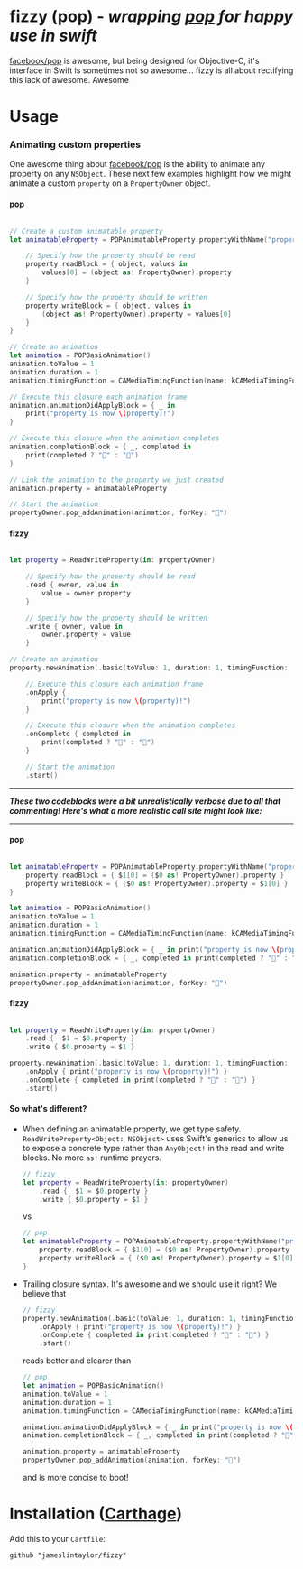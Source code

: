 # fizzy (pop)  - *wrapping [pop](https://github.com/facebook/pop) for happy use in swift* 

[facebook/pop](https://github.com/facebook/pop) is awesome, but being designed for Objective-C, it's interface in Swift is sometimes not so awesome... fizzy is all about rectifying this lack of awesome. Awesome

# Usage

### Animating custom properties
One awesome thing about [facebook/pop](https://github.com/facebook/pop) is the ability to animate any property on any `NSObject`. These next few examples highlight how we might animate a custom `property` on a `PropertyOwner` object.

#### pop 

```swift

// Create a custom animatable property 
let animatableProperty = POPAnimatableProperty.propertyWithName("property") { property in

	// Specify how the property should be read
	property.readBlock = { object, values in
		values[0] = (object as! PropertyOwner).property
	}

	// Specify how the property should be written
	property.writeBlock = { object, values in
		(object as! PropertyOwner).property = values[0]
	}
}

// Create an animation 
let animation = POPBasicAnimation()
animation.toValue = 1
animation.duration = 1
animation.timingFunction = CAMediaTimingFunction(name: kCAMediaTimingFunctionEaseOut)

// Execute this closure each animation frame
animation.animationDidApplyBlock = { _ in 
	print("property is now \(property)!") 
}

// Execute this closure when the animation completes        
animation.completionBlock = { _, completed in 
	print(completed ? "🐥" : "🐣")
}

// Link the animation to the property we just created
animation.property = animatableProperty

// Start the animation 
propertyOwner.pop_addAnimation(animation, forKey: "🔑")

```

#### fizzy 

```swift

let property = ReadWriteProperty(in: propertyOwner)

	// Specify how the property should be read
	.read { owner, value in 
		value = owner.property
	}

	// Specify how the property should be written
	.write { owner, value in 
		owner.property = value
	}

// Create an animation
property.newAnimation(.basic(toValue: 1, duration: 1, timingFunction: .easeOut))

	// Execute this closure each animation frame
	.onApply { 
		print("property is now \(property)!")	
	}

	// Execute this closure when the animation completes
	.onComplete { completed in 
		print(completed ? "🐥" : "🐣")
	}

	// Start the animation
	.start()

```

---

***These two codeblocks were a bit unrealistically verbose due to all that commenting! Here's what a more realistic call site might look like:***

---

#### pop 

```swift

let animatableProperty = POPAnimatableProperty.propertyWithName("property") { property in
	property.readBlock = { $1[0] = ($0 as! PropertyOwner).property }
	property.writeBlock = { ($0 as! PropertyOwner).property = $1[0] }
}

let animation = POPBasicAnimation()
animation.toValue = 1
animation.duration = 1
animation.timingFunction = CAMediaTimingFunction(name: kCAMediaTimingFunctionEaseOut)

animation.animationDidApplyBlock = { _ in print("property is now \(property)!") }
animation.completionBlock = { _, completed in print(completed ? "🐥" : "🐣") }

animation.property = animatableProperty
propertyOwner.pop_addAnimation(animation, forKey: "🔑")

```

#### fizzy

```swift

let property = ReadWriteProperty(in: propertyOwner)
	.read {  $1 = $0.property }
	.write { $0.property = $1 }

property.newAnimation(.basic(toValue: 1, duration: 1, timingFunction: .easeOut))
	.onApply { print("property is now \(property)!") }
	.onComplete { completed in print(completed ? "🐥" : "🐣") }
	.start()

```

#### So what's different?

- When defining an animatable property, we get type safety. `ReadWriteProperty<Object: NSObject>` uses Swift's generics to allow us to expose a concrete type rather than `AnyObject!` in the read and write blocks. No more `as!` runtime prayers.

	```swift 
	// fizzy
	let property = ReadWriteProperty(in: propertyOwner)
		.read {  $1 = $0.property }
		.write { $0.property = $1 }
	```
	
	vs
	
	```swift
	// pop
	let animatableProperty = POPAnimatableProperty.propertyWithName("property") { property in
		property.readBlock = { $1[0] = ($0 as! PropertyOwner).property }
		property.writeBlock = { ($0 as! PropertyOwner).property = $1[0] }
	}
	```

- Trailing closure syntax. It's awesome and we should use it right? We believe that

	```swift
	// fizzy
	property.newAnimation(.basic(toValue: 1, duration: 1, timingFunction: .easeOut))
		.onApply { print("property is now \(property)!") }
		.onComplete { completed in print(completed ? "🐥" : "🐣") }
		.start()
	```

	reads better and clearer than 

	```swift
	// pop
	let animation = POPBasicAnimation()
	animation.toValue = 1
	animation.duration = 1
	animation.timingFunction = CAMediaTimingFunction(name: kCAMediaTimingFunctionEaseOut)

	animation.animationDidApplyBlock = { _ in print("property is now \(property)!") }
	animation.completionBlock = { _, completed in print(completed ? "🐥" : "🐣") }

	animation.property = animatableProperty
	propertyOwner.pop_addAnimation(animation, forKey: "🔑")
	```

	and is more concise to boot!

# Installation ([Carthage](https://github.com/Carthage/Carthage))

Add this to your `Cartfile`:

```
github "jameslintaylor/fizzy"
```
